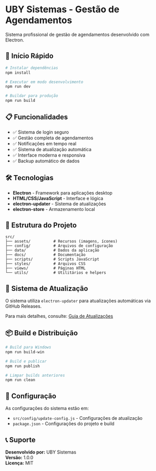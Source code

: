 # UBY Sistemas - Gestão de Agendamentos

Sistema profissional de gestão de agendamentos desenvolvido com Electron.

## 🚀 Início Rápido

```bash
# Instalar dependências
npm install

# Executar em modo desenvolvimento
npm run dev

# Buildar para produção
npm run build
```

## 📋 Funcionalidades

- ✅ Sistema de login seguro
- ✅ Gestão completa de agendamentos
- ✅ Notificações em tempo real
- ✅ Sistema de atualização automática
- ✅ Interface moderna e responsiva
- ✅ Backup automático de dados

## 🛠️ Tecnologias

- **Electron** - Framework para aplicações desktop
- **HTML/CSS/JavaScript** - Interface e lógica
- **electron-updater** - Sistema de atualizações
- **electron-store** - Armazenamento local

## 📁 Estrutura do Projeto

```
src/
├── assets/          # Recursos (imagens, ícones)
├── config/          # Arquivos de configuração
├── data/            # Dados da aplicação
├── docs/            # Documentação
├── scripts/         # Scripts JavaScript
├── styles/          # Arquivos CSS
├── views/           # Páginas HTML
└── utils/           # Utilitários e helpers
```

## 🔄 Sistema de Atualização

O sistema utiliza `electron-updater` para atualizações automáticas via GitHub Releases.

Para mais detalhes, consulte: [Guia de Atualizações](src/docs/GUIA_ATUALIZACOES.md)

## 📦 Build e Distribuição

```bash
# Build para Windows
npm run build-win

# Build e publicar
npm run publish

# Limpar builds anteriores
npm run clean
```

## 🔧 Configuração

As configurações do sistema estão em:
- `src/config/update-config.js` - Configurações de atualização
- `package.json` - Configurações do projeto e build

## 📞 Suporte

**Desenvolvido por:** UBY Sistemas  
**Versão:** 1.0.0  
**Licença:** MIT